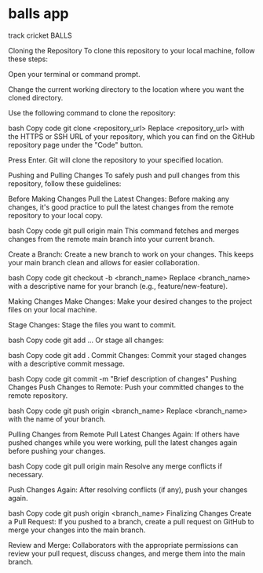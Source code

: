 # balls app
track cricket BALLS



Cloning the Repository
To clone this repository to your local machine, follow these steps:

Open your terminal or command prompt.

Change the current working directory to the location where you want the cloned directory.

Use the following command to clone the repository:

bash
Copy code
git clone <repository_url>
Replace <repository_url> with the HTTPS or SSH URL of your repository, which you can find on the GitHub repository page under the "Code" button.

Press Enter. Git will clone the repository to your specified location.

Pushing and Pulling Changes
To safely push and pull changes from this repository, follow these guidelines:

Before Making Changes
Pull the Latest Changes: Before making any changes, it's good practice to pull the latest changes from the remote repository to your local copy.

bash
Copy code
git pull origin main
This command fetches and merges changes from the remote main branch into your current branch.

Create a Branch: Create a new branch to work on your changes. This keeps your main branch clean and allows for easier collaboration.

bash
Copy code
git checkout -b <branch_name>
Replace <branch_name> with a descriptive name for your branch (e.g., feature/new-feature).

Making Changes
Make Changes: Make your desired changes to the project files on your local machine.

Stage Changes: Stage the files you want to commit.

bash
Copy code
git add <file1> <file2> ...
Or stage all changes:

bash
Copy code
git add .
Commit Changes: Commit your staged changes with a descriptive commit message.

bash
Copy code
git commit -m "Brief description of changes"
Pushing Changes
Push Changes to Remote: Push your committed changes to the remote repository.

bash
Copy code
git push origin <branch_name>
Replace <branch_name> with the name of your branch.

Pulling Changes from Remote
Pull Latest Changes Again: If others have pushed changes while you were working, pull the latest changes again before pushing your changes.

bash
Copy code
git pull origin main
Resolve any merge conflicts if necessary.

Push Changes Again: After resolving conflicts (if any), push your changes again.

bash
Copy code
git push origin <branch_name>
Finalizing Changes
Create a Pull Request: If you pushed to a branch, create a pull request on GitHub to merge your changes into the main branch.

Review and Merge: Collaborators with the appropriate permissions can review your pull request, discuss changes, and merge them into the main branch.

